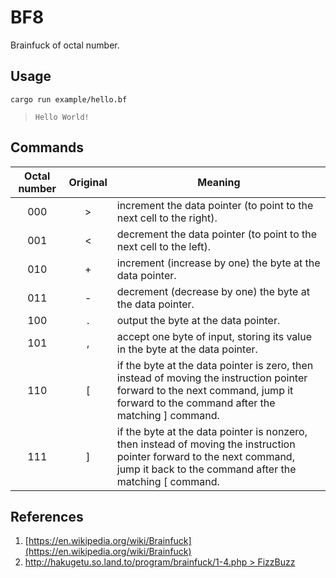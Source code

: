 # BF8
Brainfuck of octal number.  

## Usage
`cargo run example/hello.bf`
> `Hello World!`

## Commands
| Octal number | Original | Meaning |
| :-: | :-: | --- |
| 000 |  >  | increment the data pointer (to point to the next cell to the right). |
| 001 |  <  | decrement the data pointer (to point to the next cell to the left). |
| 010 |  +  | increment (increase by one) the byte at the data pointer. |
| 011 |  -  | decrement (decrease by one) the byte at the data pointer. |
| 100 |  .  | output the byte at the data pointer. |
| 101 |  ,  | accept one byte of input, storing its value in the byte at the data pointer. |
| 110 |  [  | if the byte at the data pointer is zero, then instead of moving the instruction pointer forward to the next command, jump it forward to the command after the matching ] command. |
| 111 |  ]  | if the byte at the data pointer is nonzero, then instead of moving the instruction pointer forward to the next command, jump it back to the command after the matching [ command. |

## References
1. [https://en.wikipedia.org/wiki/Brainfuck](https://en.wikipedia.org/wiki/Brainfuck)  
2. [http://hakugetu.so.land.to/program/brainfuck/1-4.php > FizzBuzz](http://hakugetu.so.land.to/program/brainfuck/1-4.php)  
